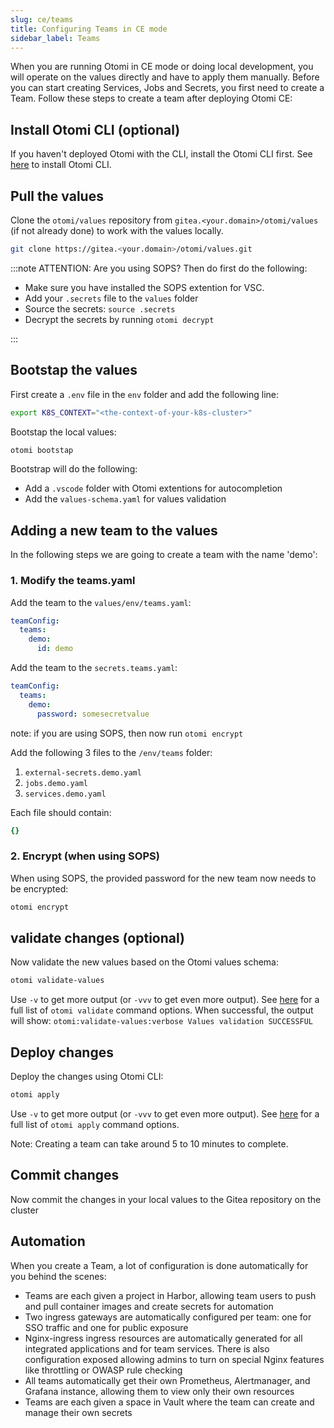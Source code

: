 ```yaml
---
slug: ce/teams
title: Configuring Teams in CE mode
sidebar_label: Teams
---
```


When you are running Otomi in CE mode or doing local development, you will operate on the values directly and have to apply them manually. Before you can start creating Services, Jobs and Secrets, you first need to create a Team. Follow these steps to create a team after deploying Otomi CE:

## Install Otomi CLI (optional)

If you haven't deployed Otomi with the CLI, install the Otomi CLI first. See [here](/docs/cli) to install Otomi CLI.

## Pull the values

Clone the `otomi/values` repository from `gitea.<your.domain>/otomi/values` (if not already done) to work with the values locally.

```bash
git clone https://gitea.<your.domain>/otomi/values.git
```

:::note ATTENTION: Are you using SOPS? Then do first do the following:

- Make sure you have installed the SOPS extention for VSC.
- Add your `.secrets` file to the `values` folder
- Source the secrets: `source .secrets`
- Decrypt the secrets by running `otomi decrypt`

:::

## Bootstap the values

First create a `.env` file in the `env` folder and add the following line:

```bash
export K8S_CONTEXT="<the-context-of-your-k8s-cluster>"
```

Bootstap the local values:

```bash
otomi bootstap
```

Bootstrap will do the following:

- Add a `.vscode` folder with Otomi extentions for autocompletion
- Add the `values-schema.yaml` for values validation

## Adding a new team to the values

In the following steps we are going to create a team with the name 'demo':

### 1. Modify the teams.yaml

Add the team to the `values/env/teams.yaml`:

```yaml
teamConfig:
  teams:
    demo:
      id: demo
```

Add the team to the `secrets.teams.yaml`:

```yaml
teamConfig:
  teams:
    demo:
      password: somesecretvalue
```

note: if you are using SOPS, then now run `otomi encrypt`

Add the following 3 files to the `/env/teams` folder:

1. `external-secrets.demo.yaml`
2. `jobs.demo.yaml`
3. `services.demo.yaml`

Each file should contain:

```yaml
{}
```

### 2. Encrypt (when using SOPS)

When using SOPS, the provided password for the new team now needs to be encrypted:

```bash
otomi encrypt
```

## validate changes (optional)

Now validate the new values based on the Otomi values schema:

```bash
otomi validate-values
```

Use `-v` to get more output (or `-vvv` to get even more output). See [here](/docs/cli/validate-values) for a full list of `otomi validate` command options. When successful, the output will show: `otomi:validate-values:verbose Values validation SUCCESSFUL`

## Deploy changes

Deploy the changes using Otomi CLI:

```bash
otomi apply
```

Use `-v` to get more output (or `-vvv` to get even more output). See [here](/docs/cli/apply) for a full list of `otomi apply` command options.

Note: Creating a team can take around 5 to 10 minutes to complete.

## Commit changes

Now commit the changes in your local values to the Gitea repository on the cluster

## Automation

When you create a Team, a lot of configuration is done automatically for you behind the scenes:

- Teams are each given a project in Harbor, allowing team users to push and pull container images and create secrets for automation
- Two ingress gateways are automatically configured per team: one for SSO traffic and one for public exposure
- Nginx-ingress ingress resources are automatically generated for all integrated applications and for team services. There is also configuration exposed allowing admins to turn on special Nginx features like throttling or OWASP rule checking
- All teams automatically get their own Prometheus, Alertmanager, and Grafana instance, allowing them to view only their own resources
- Teams are each given a space in Vault where the team can create and manage their own secrets
